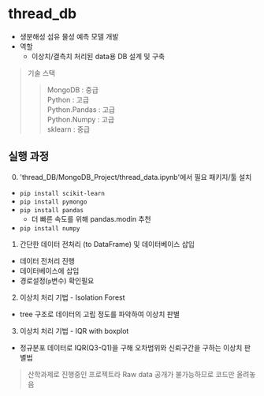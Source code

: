 # thread_db
- 생분해성 섬유 물성 예측 모델 개발
- 역할
  - 이상치/결측치 처리된 data용 DB 설계 및 구축
 
> 기술 스택
> > MongoDB : 중급 <br>
> > Python  : 고급 <br>
> > Python.Pandas  : 고급 <br>
> > Python.Numpy   : 고급 <br>
> > sklearn : 중급

## 실행 과정
0. 'thread_DB/MongoDB_Project/thread_data.ipynb'에서 필요 패키지/툴 설치
- `pip install scikit-learn`
- `pip install pymongo`
- `pip install pandas`
  - 더 빠른 속도를 위해 pandas.modin 추천
- `pip install numpy`

1. 간단한 데이터 전처리 (to DataFrame) 및 데이터베이스 삽입
- 데이터 전처리 진행
- 데이터베이스에 삽입
- 경로설정(`p`변수) 확인필요
  
2. 이상치 처리 기법 - Isolation Forest
- tree 구조로 데이터의 고립 정도를 파악하여 이상치 판별
    
3. 이상치 처리 기법 - IQR with boxplot
- 정규분포 데이터로 IQR(Q3-Q1)을 구해 오차범위와 신뢰구간을 구하는 이상치 판별법

> 산학과제로 진행중인 프로젝트라 Raw data 공개가 불가능하므로 코드만 올려놓음
